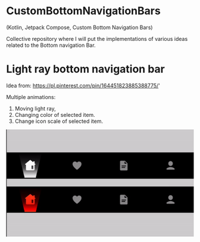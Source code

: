 # CustomBottomNavigationBars
(Kotlin, Jetpack Compose, Custom Bottom Navigation Bars)

Collective repository where I will put the implementations of various ideas related to the Bottom navigation Bar.

# Light ray bottom navigation bar
Idea from: https://pl.pinterest.com/pin/164451823885388775/'

Multiple animations:
1. Moving light ray,
2. Changing color of selected item.
3. Change icon scale of selected item.

![Alt text](light_ray_bottom_nav_gif.gif?raw=true "Light ray bottom navigation Bar")
